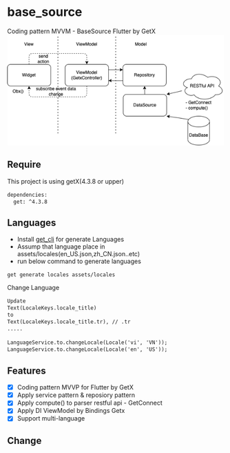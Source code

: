 # base_source

Coding pattern MVVM - BaseSource Flutter by GetX
![image info](/readme/mvvm.png)
## Require
This project is using getX(4.3.8 or upper)
```
dependencies:
  get: ^4.3.8
```
## Languages
- Install [get_cli](https://pub.dev/packages/get_cli/versions/1.3.10) for generate Languages
- Assump that language place in assets/locales(en_US.json,zh_CN.json..etc)
- run below command to generate languages
```
get generate locales assets/locales
```

Change Language
```
Update
Text(LocaleKeys.locale_title) 
to 
Text(LocaleKeys.locale_title.tr), // .tr 
.....

LanguageService.to.changeLocale(Locale('vi', 'VN'));                 
LanguageService.to.changeLocale(Locale('en', 'US'));
```
## Features
- [x] Coding pattern MVVP for Flutter by GetX
- [x] Apply service pattern & reposiory pattern
- [x] Apply compute() to parser restful api - GetConnect
- [x] Apply DI ViewModel by Bindings Getx
- [x] Support multi-language

## Change